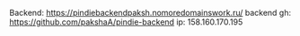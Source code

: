 Backend: https://pindiebackendpaksh.nomoredomainswork.ru/
backend gh: https://github.com/pakshaA/pindie-backend
ip: 158.160.170.195

